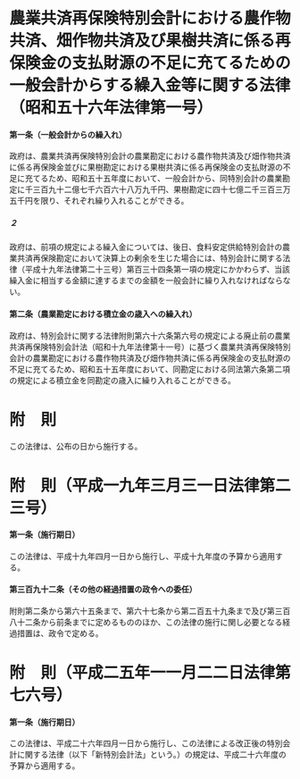 # 農業共済再保険特別会計における農作物共済、畑作物共済及び果樹共済に係る再保険金の支払財源の不足に充てるための一般会計からする繰入金等に関する法律（昭和五十六年法律第一号）
#### 第一条（一般会計からの繰入れ）
政府は、農業共済再保険特別会計の農業勘定における農作物共済及び畑作物共済に係る再保険金並びに果樹勘定における果樹共済に係る再保険金の支払財源の不足に充てるため、昭和五十五年度において、一般会計から、同特別会計の農業勘定に千三百九十二億七千六百六十八万九千円、果樹勘定に四十七億二千三百三万五千円を限り、それぞれ繰り入れることができる。
##### ２
政府は、前項の規定による繰入金については、後日、食料安定供給特別会計の農業共済再保険勘定において決算上の剰余を生じた場合には、特別会計に関する法律（平成十九年法律第二十三号）第百三十四条第一項の規定にかかわらず、当該繰入金に相当する金額に達するまでの金額を一般会計に繰り入れなければならない。
#### 第二条（農業勘定における積立金の歳入への繰入れ）
政府は、特別会計に関する法律附則第六十六条第六号の規定による廃止前の農業共済再保険特別会計法（昭和十九年法律第十一号）に基づく農業共済再保険特別会計の農業勘定における農作物共済及び畑作物共済に係る再保険金の支払財源の不足に充てるため、昭和五十五年度において、同勘定における同法第六条第二項の規定による積立金を同勘定の歳入に繰り入れることができる。
# 附　則
この法律は、公布の日から施行する。
# 附　則（平成一九年三月三一日法律第二三号）
#### 第一条（施行期日）
この法律は、平成十九年四月一日から施行し、平成十九年度の予算から適用する。
#### 第三百九十二条（その他の経過措置の政令への委任）
附則第二条から第六十五条まで、第六十七条から第二百五十九条まで及び第三百八十二条から前条までに定めるもののほか、この法律の施行に関し必要となる経過措置は、政令で定める。
# 附　則（平成二五年一一月二二日法律第七六号）
#### 第一条（施行期日）
この法律は、平成二十六年四月一日から施行し、この法律による改正後の特別会計に関する法律（以下「新特別会計法」という。）の規定は、平成二十六年度の予算から適用する。
